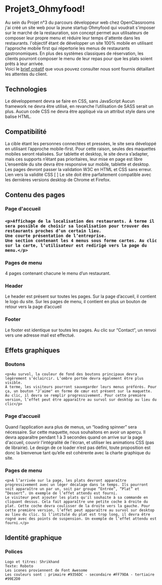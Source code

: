 
<h1>Projet3_Ohmyfood!</h1>


Au sein du Projet n°3 du parcours développeur web chez OpenClassrooms j'ai créé un site web pour la jeune startup Ohmyfood qui voudrait s'imposer sur le marché de la restauration,  son concept permet aux utilisateurs de composer leur propre menu et réduire leur temps d'attente dans les restaurants.
l'objectif étant de développer un site 100% mobile en utilisant l'approche mobile first qui répertorie les menus de restaurants gastronomiques. En plus des systèmes classiques de réservation, les clients pourront composer le menu de leur repas pour que les plats soient prêts à leur arrivée.
<br/>
Voici le <a href="https://s3.eu-west-1.amazonaws.com/course.oc-static.com/projects/Front-End+V2/P3+CSS+animations/DW+P3+-+Brief+creatif+-+Ohmyfood!.pdf">brief créatif</a> que vous pouvez consulter nous sont fournis détaillant les attentes du client.

<h2>Technologies</h2>

   <p> Le développement devra se faire en CSS, sans JavaScript
    Aucun framework ne devra être utilisé, en revanche l’utilisation de SASS serait un plus.
    Aucun code CSS ne devra être appliqué via un attribut style dans une balise HTML.</p>

<h2>Compatibilité</h2>

La cible étant les personnes connectées et pressées, le site sera développé en utilisant l’approche mobile-first. Pour cette raison, seules des maquettes mobiles seront réalisées. Sur tablette et desktop, le site devra s’adapter, mais ces supports n’étant pas prioritaires, leur mise en page est libre
L’ensemble du site devra être responsive sur mobile, tablette et desktop.
Les pages devront passer la validation W3C en HTML et CSS sans erreur.
Lien vers la validité CSS [ ]
Le site doit être parfaitement compatible avec les dernières versions desktop de Chrome et Firefox.

<h2>Contenu des pages</h2>

<h3>Page d'accueil<h3>

    <p>Affichage de la localisation des restaurants. À terme il sera possible de choisir sa localisation pour trouver des restaurants proches d’un certain lieu.
    Une courte présentation de l’entreprise.
    Une section contenant les 4 menus sous forme cartes. Au clic sur la carte, l’utilisateur est redirigé vers la page du menu.</p>

<h3>Pages de menu</h3>

4 pages contenant chacune le menu d’un restaurant.

<h3>Header</h3>

Le header est présent sur toutes les pages.
Sur la page d’accueil, il contient le logo du site.
Sur les pages de menu, il contient en plus un bouton de retour vers la page d’accueil

<h3>Footer</h3>

Le footer est identique sur toutes les pages.
Au clic sur “Contact”, un renvoi vers une adresse mail est effectué.

<h2>Effets graphiques</h2>

<h3>Boutons</h3>

    <p>Au survol, la couleur de fond des boutons principaux devra légèrement s’éclaircir. L’ombre portée devra également être plus visible.
    À terme, les visiteurs pourront sauvegarder leurs menus préférés. Pour ça, un bouton "J’aime" en forme de cœur est présent sur la maquette. Au clic, il devra se remplir progressivement. Pour cette première version, l’effet peut être apparaître au survol sur desktop au lieu du clic</p>

<h3>Page d’accueil</h3>

   <p> Quand l’application aura plus de menus, un “loading spinner” sera nécessaire. Sur cette maquette, nous souhaitons en avoir un aperçu. Il devra apparaître pendant 1 à 3 secondes quand on arrive sur la page d'accueil, couvrir l'intégralité de l'écran, et utiliser les animations CSS (pas de librairie). Le design de ce loader n’est pas défini, toute proposition est donc la bienvenue tant qu’elle est cohérente avec la charte graphique du site.</p>

<h3>Pages de menu</h3>

    <p>À l’arrivée sur la page, les plats devront apparaître progressivement avec un léger décalage dans le temps. Ils pourront soit apparaître un par un, soit par groupe “Entrée”, “Plat” et “Dessert”. Un exemple de l’effet attendu est fourni.
    Le visiteur peut ajouter les plats qu'il souhaite à sa commande en cliquant dessus. Cela fait apparaître une petite coche à droite du plat. Cette coche devra coulisser de la droite vers la gauche. Pour cette première version, l’effet peut apparaître au survol sur desktop au lieu du clic. Si l’intitulé du plat est trop long, il devra être rogné avec des points de suspension. Un exemple de l’effet attendu est fourni.</p>

<h2>Identité graphique</h2>

<h3>Polices</h3>

    Logo et titres: Shrikhand
    Texte: Roboto
    Les icones proviennent de Font Awesome
    Les couleurs sont : primaire #9356DC - secondaire #FF79DA - tertiaire #99E2D0




